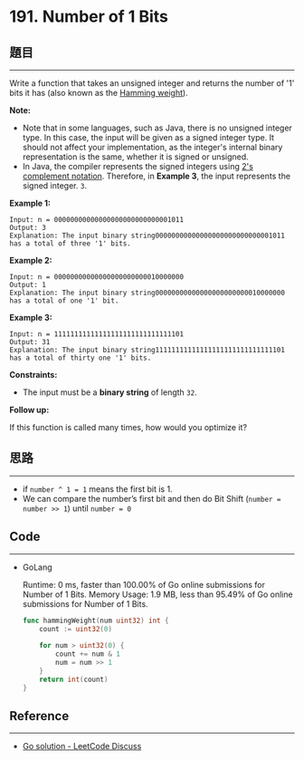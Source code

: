 # 191. Number of 1 Bits

## 題目

---

Write a function that takes an unsigned integer and returns the number of '1' bits it has (also known as the [Hamming weight](http://en.wikipedia.org/wiki/Hamming_weight)).

**Note:**

- Note that in some languages, such as Java, there is no unsigned integer type. In this case, the input will be given as a signed integer type. It should not affect your implementation, as the integer's internal binary representation is the same, whether it is signed or unsigned.
- In Java, the compiler represents the signed integers using [2's complement notation](https://en.wikipedia.org/wiki/Two%27s_complement). Therefore, in **Example 3**, the input represents the signed integer. `3`.

**Example 1:**

```
Input: n = 00000000000000000000000000001011
Output: 3
Explanation: The input binary string00000000000000000000000000001011 has a total of three '1' bits.

```

**Example 2:**

```
Input: n = 00000000000000000000000010000000
Output: 1
Explanation: The input binary string00000000000000000000000010000000 has a total of one '1' bit.

```

**Example 3:**

```
Input: n = 11111111111111111111111111111101
Output: 31
Explanation: The input binary string11111111111111111111111111111101 has a total of thirty one '1' bits.

```

**Constraints:**

- The input must be a **binary string** of length `32`.

**Follow up:**

If this function is called many times, how would you optimize it?

## 思路

---

- if `number ^ 1 = 1` means the first bit is 1.
- We can compare the number’s first bit and then do Bit Shift (`number = number >> 1`) until `number = 0`

## Code

---

- GoLang
    
    Runtime: 0 ms, faster than 100.00% of Go online submissions for Number of 1 Bits.
    Memory Usage: 1.9 MB, less than 95.49% of Go online submissions for Number of 1 Bits.
    
    ```go
    func hammingWeight(num uint32) int {
        count := uint32(0)
        
        for num > uint32(0) {
            count += num & 1
            num = num >> 1
        }
        return int(count)
    }
    ```
    

## Reference

---

- [Go solution - LeetCode Discuss](https://leetcode.com/problems/number-of-1-bits/discuss/1775585/Go-solution)